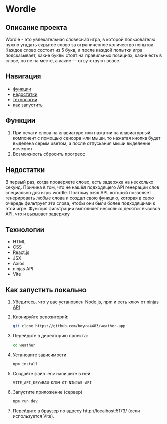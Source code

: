 
# Wordle

## Описание проекта

Wordle - это увлекательная словесная игра, в которой пользователю нужно угадать скрытое слово за ограниченное количество попыток. Каждое слово состоит из 5 букв, и после каждой попытки игра подсказывает, какие буквы стоят на правильных позициях, какие есть в слове, но не на месте, а какие — отсутствуют вовсе.


## Навигация
- [функции](#Функции)
- [недостатки](#Недостатки)
- [технологии](#Технологии)
- [как запустить](#Как-запустить-локально)

## Функции

1. При печати слова на клавиатуре или нажатии на клавиатурный компонент с помощью сенсора или мыши, то нажатая кнопка будет выделена серым цветом, а после отпускания мыши выделение исчезнет
2. Возможность сбросить прогресс

## Недостатки

В первый раз, когда проверяете слово, есть задержка на несколько секунд. Причина в том, что не нашёл подходящего API генерации слов специально для игры wordle. Поэтому взял API, который позволяет генерировать любые слова и создал свою функцию, которая в свою очередь фильтрует эти слова, чтобы они были более подходящими к этой игре. Функция фильтрации выполняет несколько десяток вызовов API, что и вызывает задержку

## Технологии
- HTML
- CSS
- React.js
- JSX
- Axios
- ninjas API
- Vite

## Как запустить локально

1. Убедитесь, что у вас установлен Node.js, npm и есть ключ от [ninjas API](https://www.api-ninjas.com/)
2. Клонируйте репозиторий:

   ```bash
   git clone https://github.com/boyra4483/weather-app

3. Перейдите в директорию проекта:

   ```bash
   cd weather

4. Установите зависимости
   ```bash
   npm install

5. Создайте файл .env напишите в ней

   `VITE_API_KEY=ВАШ-КЛЮЧ-ОТ-NINJAS-API` 

6. Запустите приложение (cервер)
   ```bash
   npm run dev

6. Перейдите в браузер по адресу http://localhost:5173/ (если используется Vite).
